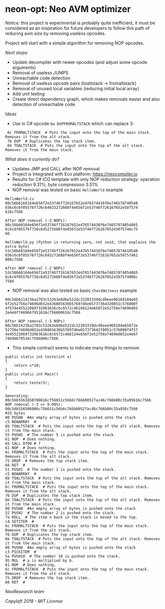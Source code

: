 # neon-opt: Neo AVM optimizer

*Notice:* this project is experimental is probably quite inefficient, it must
be considered as an inspiration for future developers to follow this path of
reducing avm size by removing useless opcodes.

Project will start with a simple algorithm for removing NOP opcodes.

*Next steps:*
- Update decompiler with newer opcodes (and adjust some opcode arguments)
- Removal of useless JUMPS
- Unreachable code detection
- Removal of useless opcode pairs (toaltstack -> fromaltstack)
- Removal of unused local variables (reducing initial local array)
- Add unit testing
- Create direct dependency graph, which makes removals easier and also detection of unreachable code

*Ideas*
- Use in C# opcode `6a DUPFROMALTSTACK` which can replace 3:
```
 6c FROMALTSTACK  # Puts the input onto the top of the main stack. Removes it from the alt stack.
 76 DUP  # Duplicates the top stack item.
 6b TOALTSTACK  # Puts the input onto the top of the alt stack. Removes it from the main stack.
```

*What does it currently do?*
- Updates JMP and CALL after NOP removal
- Project is integrated with Eco platform: https://neocompiler.io
- Results for C# ICO template with only NOP reduction strategy: operation reduction 9.31%; byte compression 3.51%
- NOP removal was tested on basic `HelloWorld` example
```
HelloWorld.cs
00c56b6168164e656f2e53746f726167652e476574436f6e746578740548
656c6c6f05576f726c64615272680f4e656f2e53746f726167652e507574
616c7566

After NOP removal (-3 NOPs):
00c56b68164e656f2e53746f726167652e476574436f6e74657874054865
6c6c6f05576f726c645272680f4e656f2e53746f726167652e5075746c75
66
```

```
HelloWorld.py (Python is returning zero, not void, that explains the extra byte)
53c56b68164e656f2e53746f726167652e476574436f6e74657874610548
656c6c6f05576f726c645272680f4e656f2e53746f726167652e50757461
006c7566

After NOP removal (-2 NOPs)
53c56b68164e656f2e53746f726167652e476574436f6e74657874054865
6c6c6f05576f726c645272680f4e656f2e53746f726167652e507574006c
7566
```

- NOP removal was also tested on basic `CheckWitness` example
```
00c56b611423ba2703c53263e8d6e522dc32203339dcd8eee96168184e65
6f2e52756e74696d652e436865636b5769746e65737364320051c576000f
4f574e45522069732063616c6c6572c46168124e656f2e52756e74696d65
2e4e6f7469667951616c756600616c7566

After NOP removal (-5 NOPs)
00c56b1423ba2703c53263e8d6e522dc32203339dcd8eee968184e656f2e
52756e74696d652e436865636b5769746e657373642f0051c576000f4f57
4e45522069732063616c6c6572c468124e656f2e52756e74696d652e4e6f
74696679516c7566006c7566
```

- This simple contract seems to indicate many things to remove:
```
public static int teste(int x)
{
    return x*10;
}
public static int Main()
{
    return teste(5);
}

Generating: 00c56b5561650700616c756651c56b6c766b00527ac46c766b00c35a95616c7566
NOP removal (-3 => 9.09%): 00c56b556506006c756651c56b6c766b00527ac46c766b00c35a956c7566
#33 bytes
00 PUSH0  #An empty array of bytes is pushed onto the stack
c5 NEWARRAY  #
6b TOALTSTACK  # Puts the input onto the top of the alt stack. Removes it from the main stack.
55 PUSH5  # The number 5 is pushed onto the stack.
61 NOP  # Does nothing.
65 CALL 0700 # 7
61 NOP  # Does nothing.
6c FROMALTSTACK  # Puts the input onto the top of the main stack. Removes it from the alt stack.
75 DROP  # Removes the top stack item.
66 RET  #
51 PUSH1  # The number 1 is pushed onto the stack.
c5 NEWARRAY  #
6b TOALTSTACK  # Puts the input onto the top of the alt stack. Removes it from the main stack.
6c FROMALTSTACK  # Puts the input onto the top of the main stack. Removes it from the alt stack.
76 DUP  # Duplicates the top stack item.
6b TOALTSTACK  # Puts the input onto the top of the alt stack. Removes it from the main stack.
00 PUSH0  #An empty array of bytes is pushed onto the stack
52 PUSH2  # The number 2 is pushed onto the stack.
7a ROLL  # The item n back in the stack is moved to the top.
c4 SETITEM  #
6c FROMALTSTACK  # Puts the input onto the top of the main stack. Removes it from the alt stack.
76 DUP  # Duplicates the top stack item.
6b TOALTSTACK  # Puts the input onto the top of the alt stack. Removes it from the main stack.
00 PUSH0  #An empty array of bytes is pushed onto the stack
c3 PICKITEM  #
5a PUSH10  # The number 10 is pushed onto the stack.
95 MUL  # a is multiplied by b.
61 NOP  # Does nothing.
6c FROMALTSTACK  # Puts the input onto the top of the main stack. Removes it from the alt stack.
75 DROP  # Removes the top stack item.
66 RET  #
```

_NeoResearch team_

_Copyleft 2018 - MIT License_
